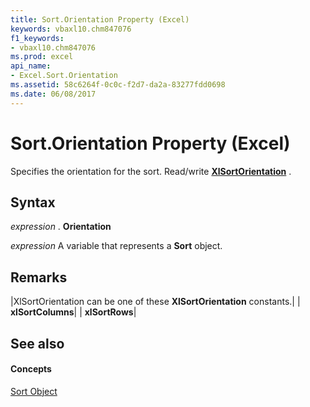 ```yaml
---
title: Sort.Orientation Property (Excel)
keywords: vbaxl10.chm847076
f1_keywords:
- vbaxl10.chm847076
ms.prod: excel
api_name:
- Excel.Sort.Orientation
ms.assetid: 58c6264f-0c0c-f2d7-da2a-83277fdd0698
ms.date: 06/08/2017
---
```



# Sort.Orientation Property (Excel)

Specifies the orientation for the sort. Read/write  **[XlSortOrientation](Excel.XlSortOrientation.md)** .


## Syntax

 _expression_ . **Orientation**

 _expression_ A variable that represents a **Sort** object.


## Remarks





|XlSortOrientation can be one of these  **XlSortOrientation** constants.|
| **xlSortColumns**|
| **xlSortRows**|

## See also


#### Concepts


[Sort Object](Excel.Sort.md)

